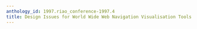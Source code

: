 ```yaml
---
anthology_id: 1997.riao_conference-1997.4
title: Design Issues for World Wide Web Navigation Visualisation Tools
---
```


